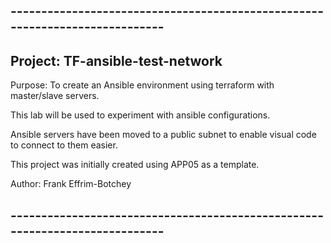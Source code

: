 ## ----------------------------------------------------------------------------
## Project: TF-ansible-test-network
Purpose: To create an Ansible environment using terraform with master/slave servers.  

This lab will be used to experiment with ansible configurations.

Ansible servers have been moved to a public subnet to enable visual code to connect to them easier.

This project was initially created using APP05 as a template.

Author:  Frank Effrim-Botchey
## ----------------------------------------------------------------------------

